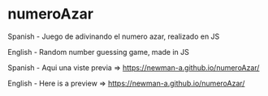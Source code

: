 # numeroAzar

Spanish - Juego de adivinando el numero azar, realizado en JS

English - Random number guessing game, made in JS

Spanish - Aqui una viste previa => https://newman-a.github.io/numeroAzar/

English - Here is a preview => https://newman-a.github.io/numeroAzar/
